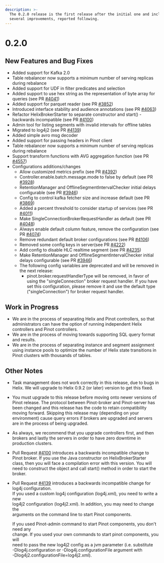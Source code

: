 ```yaml
---
description: >-
  The 0.2.0 release is the first release after the initial one and includes
  several improvements, reported following.
---
```


# 0.2.0

## New Features and Bug Fixes

* Added support for Kafka 2.0
* Table rebalancer now supports a minimum number of serving replicas during rebalance
* Added support for UDF in filter predicates and selection
* Added support to use hex string as the representation of byte array for queries (see PR [#4041](https://github.com/apache/pinot/pull/4041))
* Added support for parquet reader (see PR [#3852](https://github.com/apache/pinot/pull/3852))
* Introduced interface stability and audience annotations (see PR [#4063](https://github.com/apache/pinot/pull/4063))
* Refactor HelixBrokerStarter to separate constructor and start() - backwards incompatible (see PR [#4100](https://github.com/apache/pinot/pull/4100))
* Admin tool for listing segments with invalid intervals for offline tables
* Migrated to log4j2 (see PR [#4139](https://github.com/apache/pinot/pull/4139))
* Added simple avro msg decoder
* Added support for passing headers in Pinot client
* Table rebalancer now supports a minimum number of serving replicas during rebalance
* Support transform functions with AVG aggregation function (see PR [#4557](https://github.com/apache/pinot/pull/4557))
* Configurations additions/changes
  * Allow customized metrics prefix (see PR [#4392](https://github.com/apache/pinot/pull/4392))
  * Controller.enable.batch.message.mode to false by default (see PR [#3928](https://github.com/apache/pinot/pull/3928))
  * RetentionManager and OfflineSegmentIntervalChecker initial delays configurable (see PR [#3946](https://github.com/apache/pinot/pull/3946))
  * Config to control kafka fetcher size and increase default (see PR [#3869](https://github.com/apache/pinot/pull/3869))
  * Added a percent threshold to consider startup of services (see PR [#4011](https://github.com/apache/pinot/pull/4011))
  * Make SingleConnectionBrokerRequestHandler as default (see PR [#4048](https://github.com/apache/pinot/pull/4048))
  * Always enable default column feature, remove the configuration (see PR [#4074](https://github.com/apache/pinot/pull/4074))
  * Remove redundant default broker configurations (see PR [#4106](https://github.com/apache/pinot/pull/4106))
  * Removed some config keys in server(see PR [#4222](https://github.com/apache/pinot/pull/4222))
  * Add config to disable HLC realtime segment (see PR [#4235](https://github.com/apache/pinot/pull/4235))
  * Make RetentionManager and OfflineSegmentIntervalChecker initial delays configurable (see PR [#3946](https://github.com/apache/pinot/pull/3946))
  * The following config variables are deprecated and will be removed in the next release:
    * pinot.broker.requestHandlerType will be removed, in favor of using the "singleConnection" broker request handler. If you have set this configuration, please remove it and use the default type ("singleConnection") for broker request handler.

## Work in Progress

* We are in the process of separating Helix and Pinot controllers, so that administrators can have the option of running independent Helix controllers and Pinot controllers.
* We are in the process of moving towards supporting SQL query format and results.
* We are in the process of separating instance and segment assignment using instance pools to optimize the number of Helix state transitions in Pinot clusters with thousands of tables.

## Other Notes

* Task management does not work correctly in this release, due to bugs in Helix. We will upgrade to Helix 0.9.2 (or later) version to get this fixed.
* You must upgrade to this release before moving onto newer versions of Pinot release. The protocol between Pinot-broker and Pinot-server has been changed and this release has the code to retain compatibility moving forward. Skipping this release may (depending on your environment) cause query errors if brokers are upgraded and servers are in the process of being upgraded.
* As always, we recommend that you upgrade controllers first, and then brokers and lastly the servers in order to have zero downtime in production clusters.
* Pull Request [#4100](https://github.com/apache/pinot/pull/4100) introduces a backwards incompatible change to Pinot broker. If you use the Java constructor on HelixBrokerStarter class, then you will face a compilation error with this version. You will need to construct the object and call start() method in order to start the broker.
*   Pull Request [#4139](https://github.com/apache/pinot/pull/4139) introduces a backwards incompatible change for log4j configuration.\
    If you used a custom log4j configuration (log4j.xml), you need to write a new\
    log4j2 configuration (log4j2.xml). In addition, you may need to change the\
    arguments on the command line to start Pinot components.

    If you used Pinot-admin command to start Pinot components, you don't need any\
    change. If you used your own commands to start pinot components, you will\
    need to pass the new log4j2 config as a jvm parameter (i.e. substitute\
    \-Dlog4j.configuration or -Dlog4j.configurationFile argument with\
    \-Dlog4j2.configurationFile=log4j2.xml).
